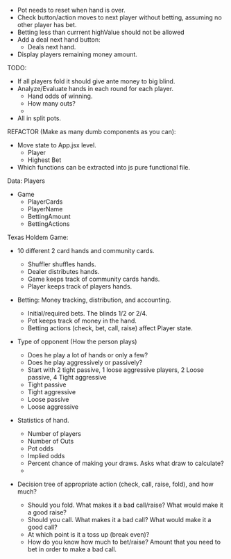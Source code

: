 - Pot needs to reset when hand is over.
- Check button/action moves to next player without betting, assuming no other player has bet.
- Betting less than currrent highValue should not be allowed
- Add a deal next hand button:
  - Deals next hand.
- Display players remaining money amount.

TODO:
- If all players fold it should give ante money to big blind.
- Analyze/Evaluate hands in each round for each player.
  - Hand odds of winning.
  - How many outs?
  -
- All in split pots.

REFACTOR (Make as many dumb components as you can):
  - Move state to App.jsx level.
    - Player
    - Highest Bet
  - Which functions can be extracted into js pure functional file.


Data: Players

- Game
  - PlayerCards
  - PlayerName
  - BettingAmount
  - BettingActions

Texas Holdem Game:
- 10 different 2 card hands and community cards.
  - Shuffler shuffles hands.
  - Dealer distributes hands.
  - Game keeps track of community cards hands.
  - Player keeps track of players hands.

- Betting: Money tracking, distribution, and accounting.
  - Initial/required bets.  The blinds 1/2 or 2/4.
  - Pot keeps track of money in the hand.
  - Betting actions (check, bet, call, raise) affect Player state.

- Type of opponent (How the person plays)
  - Does he play a lot of hands or only a few?
  - Does he play aggressively or passively?
  - Start with 2 tight passive, 1 loose aggressive players, 2 Loose passive, 4 Tight aggressive
  - Tight passive
  - Tight aggressive
  - Loose passive
  - Loose aggressive

- Statistics of hand.
  - Number of players
  - Number of Outs
  - Pot odds
  - Implied odds
  - Percent chance of making your draws.  Asks what draw to calculate?
  -
- Decision tree of appropriate action (check, call, raise, fold), and how much?
  - Should you fold.  What makes it a bad call/raise?  What would make it a good raise?
  - Should you call.  What makes it a bad call?  What would make it a good call?
  - At which point is it a toss up (break even)?
  - How do you know how much to bet/raise?  Amount that you need to bet in order to make a bad call.

